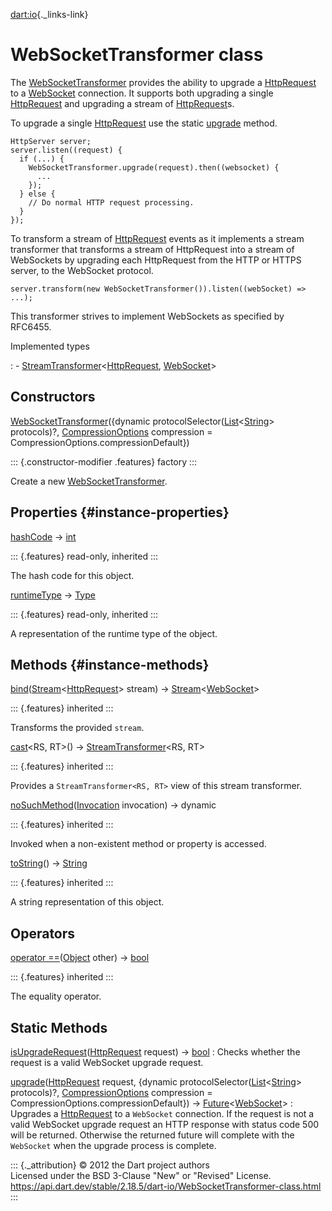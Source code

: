 [dart:io](../dart-io/dart-io-library){._links-link}

WebSocketTransformer class
==========================

The [WebSocketTransformer](websockettransformer-class) provides the
ability to upgrade a [HttpRequest](httprequest-class) to a
[WebSocket](websocket-class) connection. It supports both upgrading a
single [HttpRequest](httprequest-class) and upgrading a stream of
[HttpRequest](httprequest-class)s.

To upgrade a single [HttpRequest](httprequest-class) use the static
[upgrade](websockettransformer/upgrade) method.

``` {.language-dart data-language="dart"}
HttpServer server;
server.listen((request) {
  if (...) {
    WebSocketTransformer.upgrade(request).then((websocket) {
      ...
    });
  } else {
    // Do normal HTTP request processing.
  }
});
```

To transform a stream of [HttpRequest](httprequest-class) events as it
implements a stream transformer that transforms a stream of HttpRequest
into a stream of WebSockets by upgrading each HttpRequest from the HTTP
or HTTPS server, to the WebSocket protocol.

``` {.language-dart data-language="dart"}
server.transform(new WebSocketTransformer()).listen((webSocket) => ...);
```

This transformer strives to implement WebSockets as specified by
RFC6455.

Implemented types

:   -   [StreamTransformer](../dart-async/streamtransformer-class)\<[HttpRequest](httprequest-class),
        [WebSocket](websocket-class)\>

Constructors
------------

[WebSocketTransformer](websockettransformer/websockettransformer)({dynamic
protocolSelector([List](../dart-core/list-class)\<[String](../dart-core/string-class)\>
protocols)?, [CompressionOptions](compressionoptions-class) compression
= CompressionOptions.compressionDefault})

::: {.constructor-modifier .features}
factory
:::

Create a new [WebSocketTransformer](websockettransformer-class).

Properties {#instance-properties}
----------

[hashCode](../dart-core/object/hashcode) → [int](../dart-core/int-class)

::: {.features}
read-only, inherited
:::

The hash code for this object.

[runtimeType](../dart-core/object/runtimetype) →
[Type](../dart-core/type-class)

::: {.features}
read-only, inherited
:::

A representation of the runtime type of the object.

Methods {#instance-methods}
-------

[bind](../dart-async/streamtransformer/bind)([Stream](../dart-async/stream-class)\<[HttpRequest](httprequest-class)\>
stream) →
[Stream](../dart-async/stream-class)\<[WebSocket](websocket-class)\>

::: {.features}
inherited
:::

Transforms the provided `stream`.

[cast](../dart-async/streamtransformer/cast)\<RS, RT\>() →
[StreamTransformer](../dart-async/streamtransformer-class)\<RS, RT\>

::: {.features}
inherited
:::

Provides a `StreamTransformer<RS, RT>` view of this stream transformer.

[noSuchMethod](../dart-core/object/nosuchmethod)([Invocation](../dart-core/invocation-class)
invocation) → dynamic

::: {.features}
inherited
:::

Invoked when a non-existent method or property is accessed.

[toString](../dart-core/object/tostring)() →
[String](../dart-core/string-class)

::: {.features}
inherited
:::

A string representation of this object.

Operators
---------

[operator
==](../dart-core/object/operator_equals)([Object](../dart-core/object-class)
other) → [bool](../dart-core/bool-class)

::: {.features}
inherited
:::

The equality operator.

Static Methods
--------------

[isUpgradeRequest](websockettransformer/isupgraderequest)([HttpRequest](httprequest-class) request) → [bool](../dart-core/bool-class)
:   Checks whether the request is a valid WebSocket upgrade request.

[upgrade](websockettransformer/upgrade)([HttpRequest](httprequest-class) request, {dynamic protocolSelector([List](../dart-core/list-class)\<[String](../dart-core/string-class)\> protocols)?, [CompressionOptions](compressionoptions-class) compression = CompressionOptions.compressionDefault}) → [Future](../dart-async/future-class)\<[WebSocket](websocket-class)\>
:   Upgrades a [HttpRequest](httprequest-class) to a `WebSocket`
    connection. If the request is not a valid WebSocket upgrade request
    an HTTP response with status code 500 will be returned. Otherwise
    the returned future will complete with the `WebSocket` when the
    upgrade process is complete.

::: {._attribution}
© 2012 the Dart project authors\
Licensed under the BSD 3-Clause \"New\" or \"Revised\" License.\
<https://api.dart.dev/stable/2.18.5/dart-io/WebSocketTransformer-class.html>
:::
